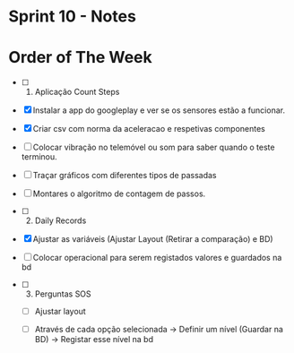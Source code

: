 # Sprint 10 - Notes 

# Order of The Week

- [ ]  1. Aplicação Count Steps 
  - [x]  Instalar a app do googleplay e ver se os sensores estão a funcionar.
  - [x]  Criar csv com norma da aceleracao e respetivas componentes
  - [ ]  Colocar vibração no telemóvel ou som para saber quando o teste terminou.
  - [ ]  Traçar gráficos com diferentes tipos de passadas
  - [ ]  Montares o algoritmo de contagem de passos.

- [ ]  2. Daily Records
  - [x] Ajustar as variáveis (Ajustar Layout (Retirar a comparação) e BD) 
  - [ ] Colocar operacional para serem registados valores e guardados na bd 
  
- [ ] 3. Perguntas SOS
  - [ ] Ajustar layout 
  - [ ] Através de cada opção selecionada -> Definir um nível (Guardar na BD) -> Registar esse nível na bd


